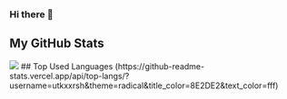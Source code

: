 ### Hi there 👋

<!--
**utkxxrsh/utkxxrsh** is a ✨ _special_ ✨ repository because its `README.md` (this file) appears on your GitHub profile.

Here are some ideas to get you started:

- 🔭 I’m currently working on ...
- 🌱 I’m currently learning ...
- 👯 I’m looking to collaborate on ...
- 🤔 I’m looking for help with ...
- 💬 Ask me about ...
- 📫 How to reach me: ...
- 😄 Pronouns: ...
- ⚡ Fun fact: ...
-->
## My GitHub Stats
<img src="https://github-readme-stats.vercel.app/api?username=utkxxrsh&bg_color=000000,e96443,904e95&title_color=8E2DE2&text_color=ffffff">
## Top Used Languages
(https://github-readme-stats.vercel.app/api/top-langs/?username=utkxxrsh&theme=radical&title_color=8E2DE2&text_color=fff)
